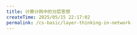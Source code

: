 ```yaml
---
title: 计算计网中的分层思想
createTime: 2025/05/15 22:17:02
permalink: /cs-basic/layer-thinking-in-network
---
```


